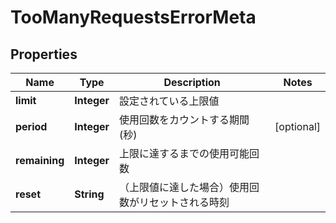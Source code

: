 

# TooManyRequestsErrorMeta


## Properties

| Name | Type | Description | Notes |
|------------ | ------------- | ------------- | -------------|
|**limit** | **Integer** | 設定されている上限値 |  |
|**period** | **Integer** | 使用回数をカウントする期間 (秒) |  [optional] |
|**remaining** | **Integer** | 上限に達するまでの使用可能回数 |  |
|**reset** | **String** | （上限値に達した場合）使用回数がリセットされる時刻 |  |



